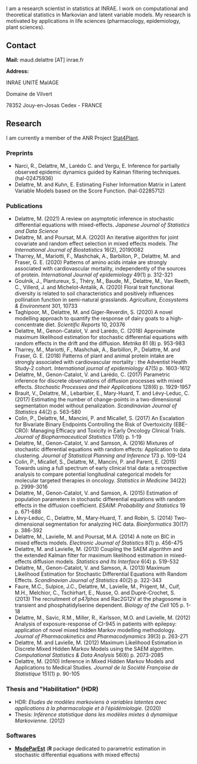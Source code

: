 I am a research scientist in statistics at INRAE. I work on computational and theoretical statistics in Markovian and latent variable models. My research is motivated by applications in life sciences (pharmacology, epidemiology, plant sciences). 

## Contact

**Mail:** maud.delattre [AT] inrae.fr

**Address:**

INRAE UNITÉ MaIAGE

Domaine de Vilvert

78352 Jouy-en-Josas Cedex - FRANCE

## Research

I am currently a member of the ANR Project [Stat4Plant](https://stat4plant.mathnum.inrae.fr/).

### Preprints

- Narci, R., Delattre, M., Larédo C. and Vergu, E. Inference for partially observed epidemic dynamics guided by Kalman filtering techniques. (hal-02475936)
- Delattre, M. and Kuhn, E. Estimating Fisher Information Matrix in Latent Variable Models based on the Score Function. (hal-02285712) 

### Publications

- Delattre, M. (2021) A review on asymptotic inference in stochastic differential equations with mixed-effects. *Japanese Journal of Statistics and Data Science*
- Delattre, M. and Poursat, M.A. (2020) An iterative algorithm for joint covariate and random effect selection in mixed effects models. *The International Journal of Biostatistics* 16(2), 20190082
- Tharrey, M., Mariotti, F., Mashchak, A., Barbillon, P., Delattre, M. and Fraser, G. E. (2020) Patterns of amino acids intake are strongly associated with cardiovascular mortality, independently of the sources of protein. *International Journal of epidemiology* 49(1) p. 312-321 
- Goulnik, J., Plantureux, S., Théry, M., Baude, M., Delattre, M., Van Reeth, C., Villerd, J. and Michelot-Antalik, A. (2020) Floral trait functional diversity is related to soil characteristics and positively influences pollination function in semi-natural grasslands. *Agriculture, Ecosystems & Environment* 301, 10733
- Taghipoor, M., Delattre, M. and Giger-Reverdin, S. (2020) A novel modelling approach to quantify the response of dairy goats to a high-concentrate diet. *Scientific Reports* 10, 20376 
- Delattre, M., Genon-Catalot, V. and Larédo, C. (2018) Approximate maximum likelihood estimation for stochastic differential equations with random effects in the drift and the diffusion. *Metrika* 81 (8) p. 953-983 
- Tharrey, M., Mariotti, F., Mashchak, A., Barbillon, P., Delattre, M. and Fraser, G. E. (2018) Patterns of plant and animal protein intake are strongly associated with cardiovascular mortality : the Adventist Health Study-2 cohort. *International journal of epidemiology* 47(5) p. 1603-1612 
- Delattre, M., Genon-Catalot, V. and Larédo, C. (2017) Parametric inference for discrete observations of diffusion processes with mixed effects. *Stochastic Processes and their Applications* 128(6) p. 1929-1957
- Brault, V., Delattre, M., Lebarbier, E., Mary-Huard, T. and Lévy-Leduc, C. (2017)  Estimating the number of change-points in a two-dimensional segmentation model without penalization. *Scandinavian Journal of Statistics* 44(2) p. 563-580 
- Colin, P., Delattre, M., Mancini, P. and Micallef, S. (2017) An Escalation for Bivariate Binary Endpoints Controlling the Risk of Overtoxicity (EBE-CRO): Managing Efficacy and Toxicity in Early Oncology Clinical Trials. *Journal of Biopharmaceutical Statistics* 17(6) p. 1-19
- Delattre, M., Genon-Catalot, V. and Samson, A. (2016) Mixtures of stochastic differential equations with random effects: Application to data clustering. *Journal of Statistical Planning and Inference* 173 p. 109-124
- Colin, P., Micallef, S., Delattre, M., Mancini, P. and Parent, E. (2015) Towards using a full spectrum of early clinical trial data: a retrospective analysis to compare potential longitudinal categorical models for molecular targeted therapies in oncology. *Statistics in Medicine* 34(22) p. 2999-3016
- Delattre, M., Genon-Catalot, V. and Samson, A. (2015) Estimation of population parameters in stochastic differential equations with random effects in the diffusion coefficient. *ESAIM: Probability and Statistics* 19 p. 671-688 
- Lévy-Leduc, C., Delattre, M., Mary-Huard, T. and Robin, S. (2014) Two-dimensional segmentation for analyzing HiC data. *Bioinformatics* 30(17) p. 386-392
- Delattre, M., Lavielle, M. and Poursat, M.A. (2014) A note on BIC in mixed effects models. *Electronic Journal of Statistics* 8(1) p. 456-475
- Delattre, M. and Lavielle, M. (2013) Coupling the SAEM algorithm and the extended Kalman filter for maximum likelihood estimation in mixed-effects diffusion models. *Statistics and Its Interface* 6(4) p. 519-532
- Delattre, M., Genon-Catalot, V. and Samson, A. (2013) Maximum Likelihood Estimation for Stochastic Differential Equations with Random Effects. *Scandinavian Journal of Statistics* 40(2) p. 322-343 
- Faure, M.C., Sulpice, J.C., Delattre, M., Lavielle, M., Prigent, M., Cuif, M.H., Melchior, C., Tschirhart, E., Nusse, O. and Dupré-Crochet, S. (2013) The recruitment of p47phox and Rac2G12V at the phagosome is transient and phosphatidylserine dependent. *Biology of the Cell* 105 p. 1-18
- Delattre, M., Savic, R.M., Miller, R., Karlsson, M.O. and Lavielle, M. (2012) Analysis of exposure-response of CI-945 in patients with epilepsy: application of novel mixed hidden Markov modelling methodology. *Journal of Pharmacokinetics and Pharmacodynamics* 39(3) p. 263-271
- Delattre, M. and Lavielle, M. (2012) Maximum Likelihood Estimation in Discrete Mixed Hidden Markov Models using the SAEM algorithm. *Computational Statistics & Data Analysis* 56(6) p. 2073-2085 
- Delattre, M. (2010) Inference in Mixed Hidden Markov Models and Applications to Medical Studies. *Journal de la Société Française de Statistique* 151(1) p. 90-105 

### Thesis and "Habilitation" (HDR) 

- HDR: *Etudes de modèles markoviens à variables latentes avec applications à la pharmacologie et à l’épidémiologie.* (2020)
- Thesis: *Inférence statistique dans les modèles mixtes à dynamique Markovienne.* (2012)

### Softwares

- [**MsdeParEst**](https://CRAN.R-project.org/package=MsdeParEst) (**R** package dedicated to parametric estimation in stochastic differential equations with mixed effects)

